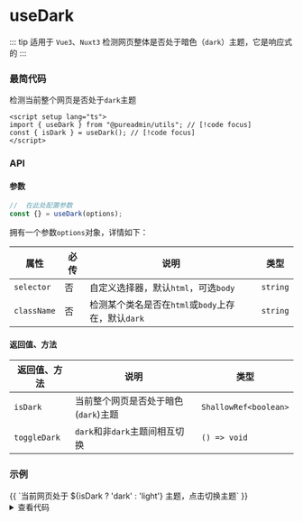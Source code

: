 <script setup>
import dark from "./dark.vue"
import { onMounted, inject } from "vue"
import { useDark } from "@pureadmin/utils"

onMounted(() => {
  console.log(isDark.value ? "dark" : "light")
})
const { isDark } = useDark()
const toggle = inject("toggle-appearance", () => {
  isDark.value = !isDark.value
})
</script>

# useDark

::: tip 适用于 `Vue3`、`Nuxt3`
检测网页整体是否处于暗色（`dark`）主题，它是响应式的
:::

### 最简代码

检测当前整个网页是否处于`dark`主题

```vue
<script setup lang="ts">
import { useDark } from "@pureadmin/utils"; // [!code focus]
const { isDark } = useDark(); // [!code focus]
</script>
```

### API

#### 参数

```ts
//  在此处配置参数
const {} = useDark(options);
```

<div class="pure-no-border">

拥有一个参数`options`对象，详情如下：

| **属性**    | 必传 | **说明**                                           | **类型** |
| ----------- | ---- | -------------------------------------------------- | -------- |
| `selector`  | 否   | 自定义选择器，默认`html`，可选`body`               | `string` |
| `className` | 否   | 检测某个类名是否在`html`或`body`上存在，默认`dark` | `string` |

</div>

#### 返回值、方法

| **返回值、方法** | **说明**                             | **类型**              |
| ---------------- | ------------------------------------ | --------------------- |
| `isDark`         | 当前整个网页是否处于暗色(`dark`)主题 | `ShallowRef<boolean>` |
| `toggleDark`     | `dark`和非`dark`主题间相互切换       | `() => void`          |

### 示例

<!-- <dark /> -->

<naive-theme>
  <n-button class="mt-2" @click="toggle">{{ `当前网页处于 ${isDark ? 'dark' : 'light'} 主题，点击切换主题` }}</n-button>
</naive-theme>

<details>

<summary>查看代码</summary>

<<< @/hooks/useDark/dark.vue

</details>
